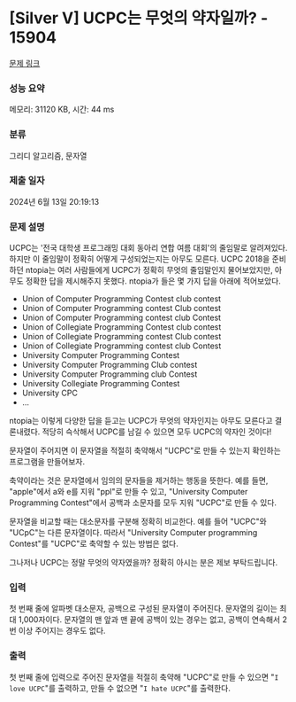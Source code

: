 # [Silver V] UCPC는 무엇의 약자일까? - 15904 

[문제 링크](https://www.acmicpc.net/problem/15904) 

### 성능 요약

메모리: 31120 KB, 시간: 44 ms

### 분류

그리디 알고리즘, 문자열

### 제출 일자

2024년 6월 13일 20:19:13

### 문제 설명

<p>UCPC는 '전국 대학생 프로그래밍 대회 동아리 연합 여름 대회'의 줄임말로 알려져있다. 하지만 이 줄임말이 정확히 어떻게 구성되었는지는 아무도 모른다. UCPC 2018을 준비하던 ntopia는 여러 사람들에게 UCPC가 정확히 무엇의 줄임말인지 물어보았지만, 아무도 정확한 답을 제시해주지 못했다. ntopia가 들은 몇 가지 답을 아래에 적어보았다.</p>

<ul>
	<li>Union of Computer Programming Contest club contest</li>
	<li>Union of Computer Programming contest Club contest</li>
	<li>Union of Computer Programming contest club Contest</li>
	<li>Union of Collegiate Programming Contest club contest</li>
	<li>Union of Collegiate Programming contest Club contest</li>
	<li>Union of Collegiate Programming contest club Contest</li>
	<li>University Computer Programming Contest</li>
	<li>University Computer Programming Club contest</li>
	<li>University Computer Programming club Contest</li>
	<li>University Collegiate Programming Contest</li>
	<li>University CPC</li>
	<li>...</li>
</ul>

<p>ntopia는 이렇게 다양한 답을 듣고는 UCPC가 무엇의 약자인지는 아무도 모른다고 결론내렸다. 적당히 슥삭해서 UCPC를 남길 수 있으면 모두 UCPC의 약자인 것이다!</p>

<p>문자열이 주어지면 이 문자열을 적절히 축약해서 "UCPC"로 만들 수 있는지 확인하는 프로그램을 만들어보자.</p>

<p>축약이라는 것은 문자열에서 임의의 문자들을 제거하는 행동을 뜻한다. 예를 들면, "apple"에서 a와 e를 지워 "ppl"로 만들 수 있고, "University Computer Programming Contest"에서 공백과 소문자를 모두 지워 "UCPC"로 만들 수 있다.</p>

<p>문자열을 비교할 때는 대소문자를 구분해 정확히 비교한다. 예를 들어 "UCPC"와 "UCpC"는 다른 문자열이다. 따라서 "University Computer programming Contest"를 "UCPC"로 축약할 수 있는 방법은 없다.</p>

<p>그나저나 UCPC는 정말 무엇의 약자였을까? 정확히 아시는 분은 제보 부탁드립니다.</p>

### 입력 

 <p>첫 번째 줄에 알파벳 대소문자, 공백으로 구성된 문자열이 주어진다. 문자열의 길이는 최대 1,000자이다. 문자열의 맨 앞과 맨 끝에 공백이 있는 경우는 없고, 공백이 연속해서 2번 이상 주어지는 경우도 없다.</p>

### 출력 

 <p>첫 번째 줄에 입력으로 주어진 문자열을 적절히 축약해 "UCPC"로 만들 수 있으면 "<code>I love UCPC</code>"를 출력하고, 만들 수 없으면 "<code>I hate UCPC</code>"를 출력한다.</p>

